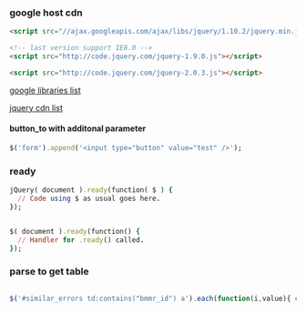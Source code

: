 ### google host cdn


```html
<script src="//ajax.googleapis.com/ajax/libs/jquery/1.10.2/jquery.min.js"></script>

<!-- last version support IE8.0 -->
<script src="http://code.jquery.com/jquery-1.9.0.js"></script>

<script src="http://code.jquery.com/jquery-2.0.3.js"></script>
```
[google libraries list](https://developers.google.com/speed/libraries/devguide#jquery)

[jquery cdn list](http://code.jquery.com/)

#### button_to with additonal parameter

```ruby
$('form').append('<input type="button" value="test" />');
```


### ready



```ruby
jQuery( document ).ready(function( $ ) {
  // Code using $ as usual goes here.
});


$( document ).ready(function() {
  // Handler for .ready() called.
});
```


### parse to get table


```javascript

$('#similar_errors td:contains("bmmr_id") a').each(function(i,value){ console.log($(value).text().match(/=.*/i).toString().substring(1)); })
```
